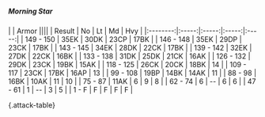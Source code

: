 ##### Morning Star

|      |   Armor   ||||
|   Result   |   No   |   Lt   |   Md   |   Hvy   |
|:--------:|:-----:|:-----:|:-----:|:-----:|
| 149 - 150 | 35EK | 30DK | 23CP | 17BK |
| 146 - 148 | 35EK | 29DP | 23CK | 17BK |
| 143 - 145 | 34EK | 28DK | 22CK | 17BK |
| 139 - 142 | 32EK | 27DK | 22CK | 16BK |
| 133 - 138 | 31DK | 25DK | 21CK | 16AK |
| 126 - 132 | 29DK | 23CK | 19BK | 15AK |
| 118 - 125 | 26CK | 20CK | 18BK | 14 |
| 109 - 117 | 23CK | 17BK | 16AP | 13 |
| 99 - 108 | 19BP | 14BK | 14AK | 11 |
| 88 - 98 | 16BK | 10AK | 11 | 10 |
| 75 - 87 | 11AK | 6 | 9 | 8 |
| 62 - 74 | 6 | --  | 6 | 6 |
| 47 - 61 | 1 | --  | 3 | 5 |
| 1 - F | F | F | F | F |

{.attack-table}
